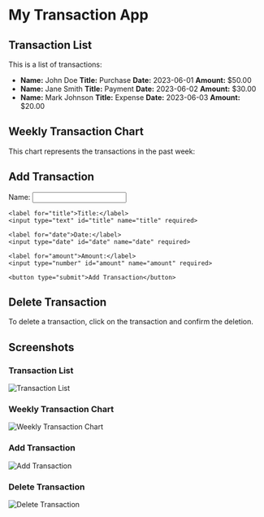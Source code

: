 
  <h1>My Transaction App</h1>
  
  <h2>Transaction List</h2>
  <p>This is a list of transactions:</p>
  <ul>
    <li>
      <strong>Name:</strong> John Doe
      <strong>Title:</strong> Purchase
      <strong>Date:</strong> 2023-06-01
      <strong>Amount:</strong> $50.00
    </li>
    <li>
      <strong>Name:</strong> Jane Smith
      <strong>Title:</strong> Payment
      <strong>Date:</strong> 2023-06-02
      <strong>Amount:</strong> $30.00
    </li>
    <li>
      <strong>Name:</strong> Mark Johnson
      <strong>Title:</strong> Expense
      <strong>Date:</strong> 2023-06-03
      <strong>Amount:</strong> $20.00
    </li>
  </ul>
  
  <h2>Weekly Transaction Chart</h2>
  <p>This chart represents the transactions in the past week:</p>
  <div id="chart-container">
    <!-- Add your chart bar component here -->
  </div>
  
  <h2>Add Transaction</h2>
  <form>
    <label for="name">Name:</label>
    <input type="text" id="name" name="name" required>
    
    <label for="title">Title:</label>
    <input type="text" id="title" name="title" required>
    
    <label for="date">Date:</label>
    <input type="date" id="date" name="date" required>
    
    <label for="amount">Amount:</label>
    <input type="number" id="amount" name="amount" required>
    
    <button type="submit">Add Transaction</button>
  </form>
  
  <h2>Delete Transaction</h2>
  <p>To delete a transaction, click on the transaction and confirm the deletion.</p>
  <ul id="transaction-list">
    <!-- Add your transaction list here -->
  </ul>
  
  <h2>Screenshots</h2>
  
  <h3>Transaction List</h3>
  <img src="screenshots/transaction_list.png" alt="Transaction List">
  
  <h3>Weekly Transaction Chart</h3>
  <img src="screenshots/weekly_chart.png" alt="Weekly Transaction Chart">
  
  <h3>Add Transaction</h3>
  <img src="screenshots/add_transaction.png" alt="Add Transaction">
  
  <h3>Delete Transaction</h3>
  <img src="screenshots/delete_transaction.png" alt="Delete Transaction">
  
